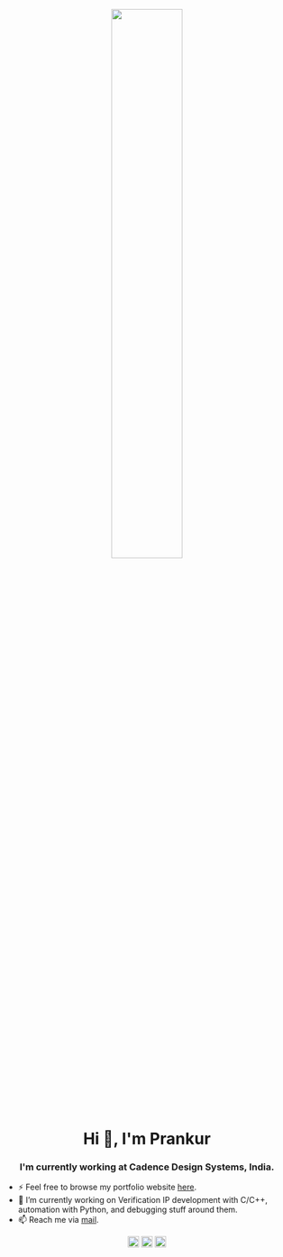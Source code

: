 <p align="center">
 <img 
      width="50%" 
      src="https://media.giphy.com/media/3o72Fis3O08ru2BqQ8/giphy.gif" />
</p>
<h1 align="center">Hi 👋, I'm Prankur</h1>
<h3 align="center">I'm currently working at Cadence Design Systems, India.</h3>

- ⚡ Feel free to browse my portfolio website <a href="https://prankurverma.github.io/" target="blank">here</a>.
- 🐍 I’m currently working on Verification IP development with C/C++, automation with Python, and debugging stuff around them.
- 📫 Reach me via <a href="mailto:vprankur@gmail.com">mail</a>.

<!-- ![](https://github-readme-stats.vercel.app/api?username=prankurverma&show_icons=true) -->

<p align="center">
  <a href="https://linkedin.com/in/prankur-verma/" target="blank"><img align="center" src="https://cdn.jsdelivr.net/npm/simple-icons@3.0.1/icons/linkedin.svg" alt="prankur-verma" height="20" width="20" /></a>
  <a href="https://twitter.com/pranks_verma" target="blank"><img align="center" src="https://cdn.jsdelivr.net/npm/simple-icons@3.0.1/icons/twitter.svg" alt="pranks_verma" height="20" width="20" /></a>
  <a href="https://www.facebook.com/prankur009" target="blank"><img align="center" src="https://cdn.jsdelivr.net/npm/simple-icons@3.0.1/icons/facebook.svg" alt="prankur009" height="20" width="20" /></a>
</p>
